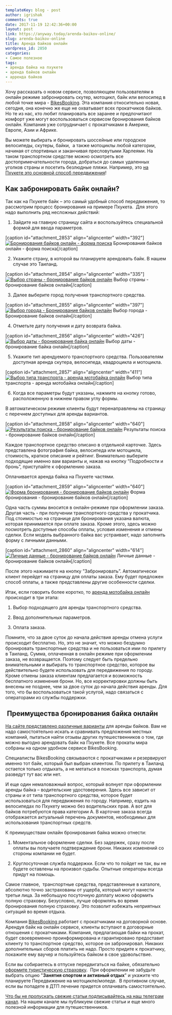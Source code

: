 ```yaml
---
templateKey: blog - post
author: igrishak
comments: true
date: 2017-11-19 12:42:36+00:00
layout: post
link: https://anyway.today/arenda-baikov-online/
slug: arenda-baikov-online
title: Аренда байков онлайн
wordpress_id: 2850
categories:
- Самое полезное
tags:
- аренда байка на пхукете
- аренда байков онлайн
- арренда байков
---
```


Хочу рассказать о новом сервисе, позволяющем пользователям в онлайн режиме забронировать скутер, мотоцикл, байк или велосипед в любой точке мира - [BikesBooking](https://c57.travelpayouts.com/click?shmarker=14510&promo_id=1669&source_type=link&type=click). Эта компания относительно новая, сегодня, она конечно же еще не охватывает всех прокатчиков байков. Но те из нас, кто любит планировать все заранее и предпочитают комфорт уже могут воспользоваться сервисом бронирования байков онлайн. Компания уже сотрудничает с прокатчиками в Америке, Европе, Азии и Африке.




Вы можете выбирать и бронировать шоссейные или городское велосипеды, скутеры, байки,  а также мотоциклы любой категории, начиная от спортивных и заканчивая пресловутыми Харлеями. На таком транспортном средстве можно осмотреть все достопримечательности города, добраться до самых удаленных уголков страны и посетить безлюдные пляжи. Например, это [на Пхукете это основной способ передвижения](https://anyway.today/arenda-baika-na-phukete/)!




<!-- more -->





## Как забронировать байк онлайн?


Так как на Пхукете байк – это самый удобный способ передвижения, то рассмотрим процесс бронирования на примере Пхукета.  Для этого надо выполнить ряд несложных действий:



 	
  1. Зайдите на главную страницу сайта и воспользуйтесь специальной формой для ввода параметров.

[caption id="attachment_2853" align="aligncenter" width="392"][![Бронирования байков онлайн - форма поиска](https://anyway.today/wp-content/uploads/2017/11/Форма-поиска.png)](https://anyway.today/wp-content/uploads/2017/11/Форма-поиска.png) Бронирования байков онлайн - форма поиска[/caption]

 	
  2. Укажите страну, в которой вы планируете арендовать байк. В нашем случае это Таиланд.

[caption id="attachment_2854" align="aligncenter" width="335"][![Выбор страны - бронирование байков онлайн](https://anyway.today/wp-content/uploads/2017/11/Выбрать-страну.png)](https://anyway.today/wp-content/uploads/2017/11/Выбрать-страну.png) Выбор страны - бронирование байков онлайн[/caption]

 	
  3. Далее выберите город получения транспортного средства.

[caption id="attachment_2855" align="aligncenter" width="397"][![Выбор города - Бронирование байков онлайн](https://anyway.today/wp-content/uploads/2017/11/выбор-города.png)](https://anyway.today/wp-content/uploads/2017/11/выбор-города.png) Выбор города - Бронирование байков онлайн[/caption]

 	
  4. Отметьте дату получения и дату возврата байка.

[caption id="attachment_2856" align="aligncenter" width="426"][![Выбор даты - бронирование байка онлайн](https://anyway.today/wp-content/uploads/2017/11/Выбор-даты.png)](https://anyway.today/wp-content/uploads/2017/11/Выбор-даты.png) Выбор даты - бронирование байка онлайн[/caption]

 	
  5. Укажите тип арендуемого транспортного средства. Пользователям доступная аренда скутера, велосипеда, квадроцикла и мотоцикла.

[caption id="attachment_2857" align="aligncenter" width="411"][![Выбор типа транспорта - аренда мотобайка онлайн](https://anyway.today/wp-content/uploads/2017/11/выбор-транспорта.png)](https://anyway.today/wp-content/uploads/2017/11/выбор-транспорта.png) Выбор типа транспорта - аренда мотобайка онлайн[/caption]

 	
  6. Когда все параметры будут указаны, нажмите на кнопку готово, расположенную в нижнем правом углу формы.


В автоматическом режиме клиенты будут перенаправлены на страницу с перечнем доступных для аренды вариантов.

[caption id="attachment_2858" align="aligncenter" width="640"][![Результаты поиска - бронирование байков онлайн](https://anyway.today/wp-content/uploads/2017/11/Результаты-поиска-1024x586.png)](https://anyway.today/wp-content/uploads/2017/11/Результаты-поиска.png) Результаты поиска - бронирование байков онлайн[/caption]


Каждое транспортное средство описано в отдельной карточке. Здесь представлена фотография байка, велосипеда или мотоцикла, стоимость, краткое описание и рейтинг. Внимательно выберите подходящие именно вам варианты и, нажав на кнопку ”Подробности и бронь”, приступайте к оформлению заказа.


Оплачивается аренда байка на Пхукете частями.

[caption id="attachment_2859" align="aligncenter" width="640"][![Форма бронирования - бронирование байков онлайн](https://anyway.today/wp-content/uploads/2017/11/Форма-бронирования-1024x564.png)](https://anyway.today/wp-content/uploads/2017/11/Форма-бронирования.png) Форма бронирования - бронирование байков онлайн[/caption]


Одна часть суммы вносится в онлайн-режиме при оформлении заказа. Другая часть - при получении транспортного средства у прокатчика. Под стоимостью на странице для бронирования указана валюта, которая принимается при оплате заказа. Кроме этого, здесь можно посмотреть доступные способы оплаты, условия изменения и отмены сделки. Если модель выбранного байка вас устраивает, надо заполнить форму с личными данными.




[caption id="attachment_2860" align="aligncenter" width="614"][![Личные данные - бронирование байков онлайн](https://anyway.today/wp-content/uploads/2017/11/Личные-данные.png)](https://anyway.today/wp-content/uploads/2017/11/Личные-данные.png) Личные данные - бронирование байков онлайн[/caption]


После этого нажимаете на кнопку ”Забронировать”. Автоматически клиент перейдет на страницу для оплаты заказа. Ему будет предложен способ оплаты, а также представлены другие особенности сделки.


Итак, если говорить более коротко, то [аренда мотобайка онлайн](https://c57.travelpayouts.com/click?shmarker=14510&promo_id=1669&source_type=link&type=click) происходит в три этапа:



 	
  1. Выбор подходящего для аренды транспортного средства.

 	
  2. Ввод дополнительных параметров.

 	
  3. Оплата заказа.




Помните, что за двое суток до начала действия аренды отмена услуги происходит бесплатно. Но, это не значит, что можно бездумно бронировать транспортные средства и не пользоваться ими по прилету в Таиланд. Сумма, оплаченная в онлайн режиме при оформлении заказа, не возвращается. Поэтому следует быть предельно внимательными и выбирать то транспортное средство, которое вы действительно будете использовать для передвижения по городу. Кроме отмены заказа клиентам предлагается и возможность бесплатного изменения брони. Но, все корректировки должны быть внесены не позднее, чем за двое суток до начала действия аренды. Для того, что бы воспользоваться такой услугой, надо связаться с операторами из службы поддержки.





##  Преимущества бронирования байка онлайн




[На сайте представлено различные варианты](https://c57.travelpayouts.com/click?shmarker=14510&promo_id=1669&source_type=link&type=click) для аренды байков. Вам не надо самостоятельно искать и сравнивать предложения местных компаний, пытаться найти отзывы других путешественников о том, где можно выгодно арендовать байк на Пхукете. Все прокаты мира собраны на одном удобном сервисе BikesBooking.


Специалисты BikesBooking связываются с прокатчиками и резервируют именно тот байк, который был выбран клиентом. По прилету в Таиланд остается только отдыхать, а не метаться в поисках транспорта, думая разведут тут вас или нет.


И еще один немаловажный вопрос, который волнует при оформлении аренды байка – водительские удостоверения. Здесь все зависит от страны и от типа транспортного средства, которое будет использоваться для передвижения по городу. Например, ездить на велосипедах по Пхукету можно без водительских прав. А вот для байков потребуются права категории А. В карточке заказа всегда отображается актуальный перечень документов, необходимых для использования транспортных средств.


К преимуществам онлайн бронирования байка можно отнести:



 	
  1. Моментальное оформление сделки. Без задержек, сразу после оплаты вы получаете подтверждение брони. Никаких изменений со стороны компании не будет.

 	
  2. Круглосуточная служба поддержки. Если что то пойдет не так, вы не будете оставлены на произвол судьбы. Опытные операторы всегда придут на помощь.




Самое главное,  транспортные средства, представленные в каталоге, абсолютно точно застрахованы от ущерба, который могут нанести третьи лица. За небольшую посуточную доплату можно оформить полную страховку. Безусловно, лучше оформлять во время бронирования полную страховку. Это позволит избежать неприятных ситуаций во время отдыха.




Компания [BikesBooking ](https://c57.travelpayouts.com/click?shmarker=14510&promo_id=1669&source_type=link&type=click)работает с прокатчиками на договорной основе. Арендуя байк на онлайн сервисе, клиенты вступают в договорные отношения с прокатчиками. Компания, предлагающая байки на прокат, будет своевременно проинформирована и гарантировано предоставит клиенту то транспортное средство, которое он забронировал. Никаких дополнительных сборов платить не надо. Просто придите к прокатчику, покажите ему ваучер и пользуйтесь байком в свое удовольствие.




Если вы собираетесь в отпуске передвигаться на байке, обязательно [оформите туристическую страховку](https://anyway.today/zachem-nujna-turisticheskaya-medizinskay-strahovka/).  При оформлении не забудьте выбрать опцию "**Занятия спортом и активный отдых**" и укажите что планируете Передвижение на мотоцикле/мопеде.  В противном случае, если вы попадете в ДТП лечение придется оплачивать самостоятельно.





[Что бы не пропускать свежие статьи подписывайтесь на наш телеграм канал](https://t.me/anyway_today). На нашем канале мы публикуем свежие статьи и еще много полезной информации для путешественников.
